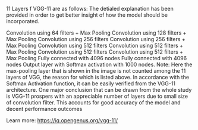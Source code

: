 11 Layers f VGG-11 are as follows: 
The detialed explanation has been provided in order to get better insight of how the model should be incorporated. 

Convolution using 64 filters + Max Pooling
Convolution using 128 filters + Max Pooling
Convolution using 256 filters
Convolution using 256 filters + Max Pooling
Convolution using 512 filters
Convolution using 512 filters + Max Pooling
Convolution using 512 filters
Convolution using 512 filters + Max Pooling
Fully connected with 4096 nodes
Fully connected with 4096 nodes
Output layer with Softmax activation with 1000 nodes.
Note: Here the max-pooling layer that is shown in the image is not counted among the 11 layers of VGG, 
the reason for which is listed above. In accordance with the Softmax Activation function, it can be easily verified 
from the VGG-11 architecture.
One major conclusion that can be drawn from the whole study is VGG-11 prospers with an appreciable number of layers due to small size 
of convolution filter. This accounts for good accuracy of the model and decent performance outcomes

Learn more: https://iq.opengenus.org/vgg-11/
